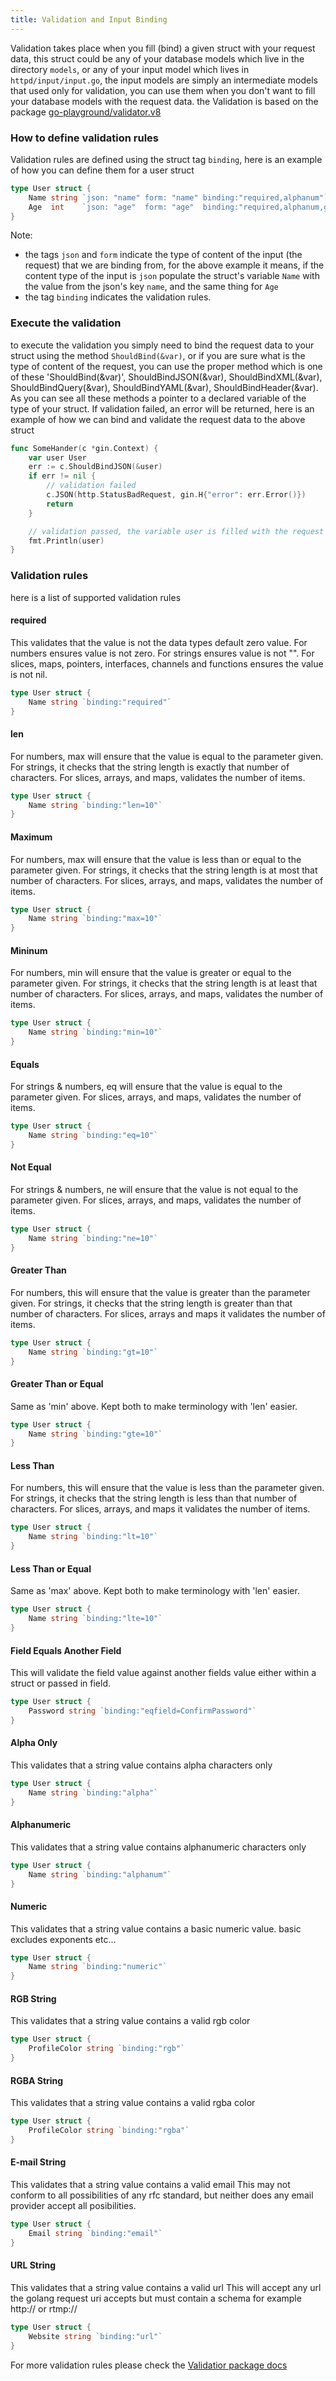 ```yaml
---
title: Validation and Input Binding
---
```


Validation takes place when you fill (bind) a given struct with your request data, this struct could be any of your database models which live in the directory `models`, or any of your input model which lives in `httpd/input/input.go`, the input models are simply an intermediate models that used only for validation, you can use them when you don't want to fill your database models with the request data.
the Validation is based on the package [go-playground/validator.v8](https://pkg.go.dev/gopkg.in/go-playground/validator.v8)

### How to define validation rules
Validation rules are defined using the struct tag `binding`, here is an example of how you can define them for a user struct
```go
type User struct {
	Name string `json: "name" form: "name" binding:"required,alphanum"`
	Age  int    `json: "age"  form: "age"  binding:"required,alphanum,gte=18"`
}
```
Note: 
- the tags `json` and `form` indicate the type of content of the input (the request) that we are binding from, for the above example it means, if the content type of the input is `json` populate the struct's variable `Name` with the value from the json's key `name`, and the same thing for `Age`
- the tag `binding` indicates the validation rules.

### Execute the validation
to execute the validation you simply need to bind the request data to your struct using the method `ShouldBind(&var)`, or if you are sure what is the type of content of the request, you can use the proper method which is one of these 'ShouldBind(&var)', ShouldBindJSON(&var), ShouldBindXML(&var), ShouldBindQuery(&var), ShouldBindYAML(&var), ShouldBindHeader(&var).
As you can see all these methods a pointer to a declared variable of the type of your struct.
If validation failed, an error will be returned, here is an example of how we can bind and validate the request data to the above struct 
```go
func SomeHander(c *gin.Context) {
	var user User
	err := c.ShouldBindJSON(&user)
	if err != nil {
		// validation failed
		c.JSON(http.StatusBadRequest, gin.H{"error": err.Error()})
		return
	}

	// validation passed, the variable user is filled with the request data
	fmt.Println(user)
}
```

### Validation rules 
here is a list of supported validation rules
#### required
This validates that the value is not the data types default zero value. For numbers ensures value is not zero. For strings ensures value is not "". For slices, maps, pointers, interfaces, channels and functions ensures the value is not nil.
```go
type User struct {
	Name string `binding:"required"`
}
```

#### len
For numbers, max will ensure that the value is equal to the parameter given. For strings, it checks that the string length is exactly that number of characters. For slices, arrays, and maps, validates the number of items.
```go
type User struct {
	Name string `binding:"len=10"`
}
```

#### Maximum 
For numbers, max will ensure that the value is less than or equal to the parameter given. For strings, it checks that the string length is at most that number of characters. For slices, arrays, and maps, validates the number of items.
```go
type User struct {
	Name string `binding:"max=10"`
}
```

#### Mininum 
For numbers, min will ensure that the value is greater or equal to the parameter given. For strings, it checks that the string length is at least that number of characters. For slices, arrays, and maps, validates the number of items.
```go
type User struct {
	Name string `binding:"min=10"`
}
```

#### Equals 
For strings & numbers, eq will ensure that the value is equal to the parameter given. For slices, arrays, and maps, validates the number of items.
```go
type User struct {
	Name string `binding:"eq=10"`
}
```

#### Not Equal  
For strings & numbers, ne will ensure that the value is not equal to the parameter given. For slices, arrays, and maps, validates the number of items.
```go
type User struct {
	Name string `binding:"ne=10"`
}
```

#### Greater Than
For numbers, this will ensure that the value is greater than the parameter given. For strings, it checks that the string length is greater than that number of characters. For slices, arrays and maps it validates the number of items.
```go
type User struct {
	Name string `binding:"gt=10"`
}
```

#### Greater Than or Equal
Same as 'min' above. Kept both to make terminology with 'len' easier.
```go
type User struct {
	Name string `binding:"gte=10"`
}
```

#### Less Than
For numbers, this will ensure that the value is less than the parameter given. For strings, it checks that the string length is less than that number of characters. For slices, arrays, and maps it validates the number of items.
```go
type User struct {
	Name string `binding:"lt=10"`
}
```

#### Less Than or Equal
Same as 'max' above. Kept both to make terminology with 'len' easier.
```go
type User struct {
	Name string `binding:"lte=10"`
}
```

#### Field Equals Another Field
This will validate the field value against another fields value either within a struct or passed in field.
```go
type User struct {
	Password string `binding:"eqfield=ConfirmPassword"`
}
```

#### Alpha Only
This validates that a string value contains alpha characters only
```go
type User struct {
	Name string `binding:"alpha"`
}
```

#### Alphanumeric 
This validates that a string value contains alphanumeric characters only
```go
type User struct {
	Name string `binding:"alphanum"`
}
```

#### Numeric  
This validates that a string value contains a basic numeric value. basic excludes exponents etc...
```go
type User struct {
	Name string `binding:"numeric"`
}
```

#### RGB String  
This validates that a string value contains a valid rgb color
```go
type User struct {
	ProfileColor string `binding:"rgb"`
}
```

#### RGBA String  
This validates that a string value contains a valid rgba color
```go
type User struct {
	ProfileColor string `binding:"rgba"`
}
```

#### E-mail String  
This validates that a string value contains a valid email This may not conform to all possibilities of any rfc standard, but neither does any email provider accept all posibilities.
```go
type User struct {
	Email string `binding:"email"`
}
```

#### URL String  
This validates that a string value contains a valid url This will accept any url the golang request uri accepts but must contain a schema for example http:// or rtmp://
```go
type User struct {
	Website string `binding:"url"`
}
```

For more validation rules please check the [Validatior package docs](https://pkg.go.dev/gopkg.in/go-playground/validator.v8#hdr-Baked_In_Validators_and_Tags)